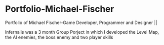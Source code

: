 # Portfolio-Michael-Fischer
Portfolio of Michael Fischer-Game Developer, Programmer and Designer  ||

Infernalis was a 3 month Group Porject in which I developed the Level Map, the AI enemies, the boss enemy and two player skills

